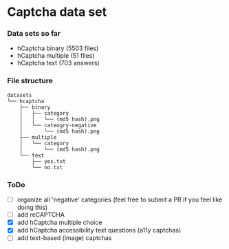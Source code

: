 # Captcha data set

### Data sets so far
- hCaptcha binary (5503 files)
- hCaptcha multiple (51 files)
- hCaptcha text (703 answers)

### File structure
```
datasets
└── hcaptcha
    ├── binary
    │   ├── category
    │   │   └── (md5 hash).png
    │   └── cateogry-negative
    │       └── (md5 hash).png
    ├── multiple
    │   └── category
    │       └── (md5 hash).png
    └── text
        ├── yes.txt
        └── no.txt
```

### ToDo
- [ ] organize all 'negative' categories (feel free to submit a PR if you feel like doing this)
- [ ] add reCAPTCHA
- [x] add hCaptcha multiple choice
- [x] add hCaptcha accessibility text questions (a11y captchas)
- [ ] add text-based (image) captchas